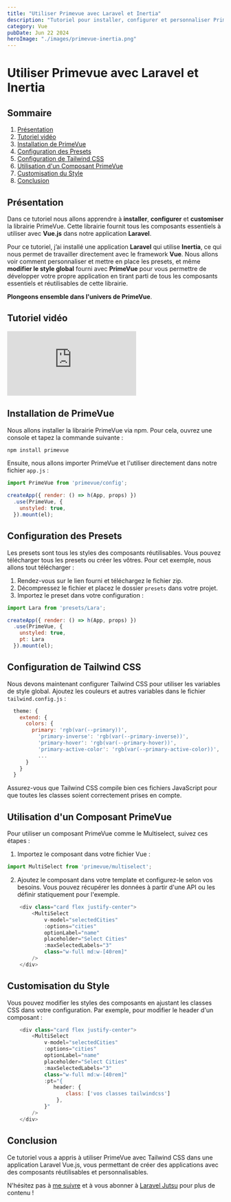 ```yaml
---
title: "Utiliser Primevue avec Laravel et Inertia"
description: "Tutoriel pour installer, configurer et personnaliser PrimeVue avec une application Laravel et Inertia."
category: Vue
pubDate: Jun 22 2024
heroImage: "./images/primevue-inertia.png"
---
```


# Utiliser Primevue avec Laravel et Inertia

## Sommaire
1. [Présentation](#presentation)
2. [Tutoriel vidéo](#tutorielvideo)
3. [Installation de PrimeVue](#installation-primevue)
4. [Configuration des Presets](#configuration-presets)
5. [Configuration de Tailwind CSS](#configuration-tailwind)
6. [Utilisation d'un Composant PrimeVue](#utilisation-composant)
7. [Customisation du Style](#customisation-style)
8. [Conclusion](#conclusion)

## Présentation <a name="presentation"></a>

Dans ce tutoriel nous allons apprendre à **installer**, **configurer** et **customiser** la librairie PrimeVue. Cette librairie fournit tous les composants essentiels à utiliser avec **Vue.js** dans notre application **Laravel**.

Pour ce tutoriel, j’ai installé une application **Laravel** qui utilise **Inertia**, ce qui nous permet de travailler directement avec le framework **Vue**. Nous allons voir comment personnaliser et mettre en place les presets, et même **modifier le style global** fourni avec **PrimeVue** pour vous permettre de développer votre propre application en tirant parti de tous les composants essentiels et réutilisables de cette librairie.

**Plongeons ensemble dans l'univers de PrimeVue**.

## Tutoriel vidéo <a name="tutorielvideo"></a>

<iframe class="w-full aspect-video rounded-md" src="https://www.youtube.com/embed/ZRm5_9ACCA0" frameborder="0" allowfullscreen></iframe>

## Installation de PrimeVue <a name="installation-primevue"></a>
Nous allons installer la librairie PrimeVue via npm. Pour cela, ouvrez une console et tapez la commande suivante :

```bash
npm install primevue
```

Ensuite, nous allons importer PrimeVue et l'utiliser directement dans notre fichier `app.js` :

```js
import PrimeVue from 'primevue/config';

createApp({ render: () => h(App, props) })
  .use(PrimeVue, {
    unstyled: true,
  }).mount(el);
```

## Configuration des Presets <a name="configuration-presets"></a>

Les presets sont tous les styles des composants réutilisables. Vous pouvez télécharger tous les presets ou créer les vôtres. Pour cet exemple, nous allons tout télécharger :

1. Rendez-vous sur le lien fourni et téléchargez le fichier zip.
2. Décompressez le fichier et placez le dossier `presets` dans votre projet.
3. Importez le preset dans votre configuration :

```js
import Lara from 'presets/Lara';

createApp({ render: () => h(App, props) })
  .use(PrimeVue, {
    unstyled: true,
    pt: Lara
  }).mount(el);
```

 ## Configuration de Tailwind CSS <a name="configuration-tailwind"></a>

Nous devons maintenant configurer Tailwind CSS pour utiliser les variables de style global. Ajoutez les couleurs et autres variables dans le fichier `tailwind.config.js` :

```js
  theme: {
    extend: {
      colors: {
        primary: 'rgb(var(--primary))',
          'primary-inverse': 'rgb(var(--primary-inverse))',
          'primary-hover': 'rgb(var(--primary-hover))',
          'primary-active-color': 'rgb(var(--primary-active-color))',
          ...
      }
    }
  }
```
Assurez-vous que Tailwind CSS compile bien ces fichiers JavaScript pour que toutes les classes soient correctement prises en compte.

## Utilisation d'un Composant PrimeVue <a name="utilisation-composant"></a>

Pour utiliser un composant PrimeVue comme le Multiselect, suivez ces étapes :

1. Importez le composant dans votre fichier Vue :

```js
import MultiSelect from 'primevue/multiselect';
```

2. Ajoutez le composant dans votre template et configurez-le selon vos besoins. Vous pouvez récupérer les données à partir d'une API ou les définir statiquement pour l'exemple.

```js
    <div class="card flex justify-center">
        <MultiSelect
            v-model="selectedCities"
            :options="cities"
            optionLabel="name"
            placeholder="Select Cities"
            :maxSelectedLabels="3"
            class="w-full md:w-[40rem]"
        />
    </div>
```

## Customisation du Style <a name="customisation-style"></a>

Vous pouvez modifier les styles des composants en ajustant les classes CSS dans votre configuration. Par exemple, pour modifier le header d'un composant :

```js
    <div class="card flex justify-center">
        <MultiSelect
            v-model="selectedCities"
            :options="cities"
            optionLabel="name"
            placeholder="Select Cities"
            :maxSelectedLabels="3"
            class="w-full md:w-[40rem]"
            :pt="{
               header: {
                   class: ['vos classes tailwindcss']
                },
            }"
        />
    </div>
```

## Conclusion <a name="conclusion"></a>

Ce tutoriel vous a appris à utiliser PrimeVue avec Tailwind CSS dans une application Laravel Vue.js, vous permettant de créer des applications avec des composants réutilisables et personnalisables.

N'hésitez pas à [me suivre](https://twitter.com/LaravelJutsu) et à vous abonner à [Laravel Jutsu](https://www.youtube.com/@LaravelJutsu) pour plus de contenu !
